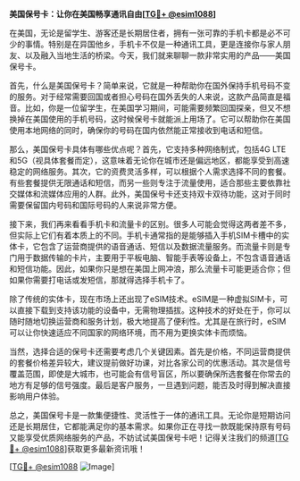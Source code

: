 **美国保号卡：让你在美国畅享通讯自由[[TG💪+ @esim1088](https://t.me/s/esim1088)]**

在美国，无论是留学生、游客还是长期居住者，拥有一张可靠的手机卡都是必不可少的事情。特别是在异国他乡，手机卡不仅是一种通讯工具，更是连接你与家人朋友、以及融入当地生活的桥梁。今天，我们就来聊聊一款非常实用的产品——美国保号卡。

首先，什么是美国保号卡？简单来说，它就是一种帮助你在国外保持手机号码不变的服务。对于经常需要回国或者担心号码在国外丢失的人来说，这款产品简直是福音。比如，你是一位留学生，在美国学习期间，可能需要频繁回国探亲，但又不想换掉在美国使用的手机号码，这时候保号卡就能派上用场了。它可以帮助你在美国使用本地网络的同时，确保你的号码在国内依然能正常接收到电话和短信。

那么，美国保号卡具体有哪些优点呢？首先，它支持多种网络制式，包括4G LTE和5G（视具体套餐而定），这意味着无论你在城市还是偏远地区，都能享受到高速稳定的网络服务。其次，它的资费灵活多样，可以根据个人需求选择不同的套餐。有些套餐提供无限通话和短信，而另一些则专注于流量使用，适合那些主要依靠社交媒体和流媒体应用的人群。此外，美国保号卡还支持双卡双待功能，这对于同时需要保留国内号码和国际号码的人来说非常方便。

接下来，我们再来看看手机卡和流量卡的区别。很多人可能会觉得这两者差不多，但实际上它们有着本质上的不同。手机卡通常指的是能够插入手机SIM卡槽中的实体卡，它包含了运营商提供的语音通话、短信以及数据流量服务。而流量卡则是专门用于数据传输的卡片，主要用于平板电脑、智能手表等设备上，不包含语音通话和短信功能。因此，如果你只是想在美国上网冲浪，那么流量卡可能更适合你；但如果你需要打电话或发短信，那就得选择手机卡了。

除了传统的实体卡，现在市场上还出现了eSIM技术。eSIM是一种虚拟SIM卡，可以直接下载到支持该功能的设备中，无需物理插拔。这种技术的好处在于，你可以随时随地切换运营商和服务计划，极大地提高了便利性。尤其是在旅行时，eSIM可以让你快速适应不同国家的网络环境，而不用为更换实体卡而烦恼。

当然，选择合适的保号卡还需要考虑几个关键因素。首先是价格，不同运营商提供的套餐价格差异较大，建议提前做好功课，对比各家公司的优惠活动。其次是信号覆盖范围，即使是大城市，也可能会有信号盲区，所以要确保所选套餐在你常去的地方有足够的信号强度。最后是客户服务，一旦遇到问题，能否及时得到解决直接影响用户体验。

总之，美国保号卡是一款集便捷性、灵活性于一体的通讯工具。无论你是短期访问还是长期居住，它都能满足你的基本需求。如果你正在寻找一款既能保持原有号码又能享受优质网络服务的产品，不妨试试美国保号卡吧！记得关注我们的频道[[TG💪+ @esim1088](https://t.me/s/esim1088)]获取更多最新资讯哦！

[[TG💪+ @esim1088](https://t.me/s/esim1088) ![Image](https://i.postimg.cc/4NQfJmqS/Snipaste-2025-05-13-00-14-12.png)]